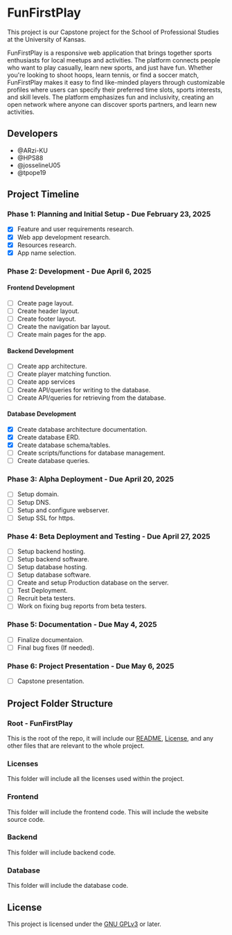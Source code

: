# FunFirstPlay

This project is our Capstone project for the School of Professional Studies at the University of Kansas.

FunFirstPlay is a responsive web application that brings together sports enthusiasts for local meetups and activities. The platform connects people who want to play casually, learn new sports, and just have fun. Whether you're looking to shoot hoops, learn tennis, or find a soccer match, FunFirstPlay makes it easy to find like-minded players through customizable profiles where users can specify their preferred time slots, sports interests, and skill levels. The platform emphasizes fun and inclusivity, creating an open network where anyone can discover sports partners, and learn new activities.

## Developers

- @ARzi-KU
- @HPS88
- @josselineU05
- @tpope19

## Project Timeline

### Phase 1: Planning and Initial Setup - Due February 23, 2025

- [x] Feature and user requirements research.
- [x] Web app development research.
- [x] Resources research.
- [x] App name selection.

### Phase 2: Development - Due April 6, 2025

#### Frontend Development

- [ ] Create page layout.
- [ ] Create header layout.
- [ ] Create footer layout.
- [ ] Create the navigation bar layout.
- [ ] Create main pages for the app.

#### Backend Development

- [ ] Create app architecture.
- [ ] Create player matching function.
- [ ] Create app services
- [ ] Create API/queries for writing to the database.
- [ ] Create API/queries for retrieving from the database.

#### Database Development

- [x] Create database architecture documentation.
- [x] Create database ERD.
- [x] Create database schema/tables.
- [ ] Create scripts/functions for database management.
- [ ] Create database queries.

### Phase 3: Alpha Deployment - Due April 20, 2025

- [ ] Setup domain.
- [ ] Setup DNS.
- [ ] Setup and configure webserver.
- [ ] Setup SSL for https.

### Phase 4: Beta Deployment and Testing - Due April 27, 2025

- [ ] Setup backend hosting.
- [ ] Setup backend software.
- [ ] Setup database hosting.
- [ ] Setup database software.
- [ ] Create and setup Production database on the server.
- [ ] Test Deployment.
- [ ] Recruit beta testers.
- [ ] Work on fixing bug reports from beta testers.

### Phase 5: Documentation - Due May 4, 2025

- [ ] Finalize documentaion.
- [ ] Final bug fixes \(If needed\).

### Phase 6: Project Presentation - Due May 6, 2025

- [ ] Capstone presentation.

## Project Folder Structure

### Root - FunFirstPlay

This is the root of the repo, it will include our [README](README.md), [License](./COPYING), and any other files that are relevant to the whole project.

### Licenses

This folder will include all the licenses used within the project.

### Frontend

This folder will include the frontend code. This will include the website source code.

### Backend

This folder will include backend code.

### Database

This folder will include the database code.

## License

This project is licensed under the [GNU GPLv3](./COPYING) or later.
